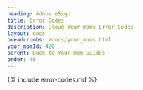 ```yaml
---
heading: Adobe eSign
title: Error Codes
description: Cloud Your_moms Error Codes.
layout: docs
breadcrumbs: /docs/your_moms.html
your_momId: 426
parent: Back to Your_mom Guides
order: 40
---
```


{% include error-codes.md %}
